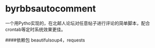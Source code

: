 # byrbbsautocomment

一个用Pytho实现的，在北邮人论坛对任意帖子进行评论的简单脚本，配合crontab等定时系统效果更佳。

####依赖包
beautifulsoup4，requests
